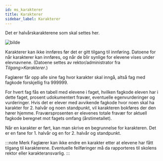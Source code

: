 ```yaml
---
id: ms_karakterer
title: Karakterer
sidebar_label: Karakterer
---
```

Det er halvårskarakterene som skal settes her.

![bilde](https://github.com/BarmanHanssen/iskole/assets/80097133/f7049af8-46f1-4e69-acfa-028f7c8c340a)

Karakterer kan ikke innføres før det er gitt tilgang til innføring. Datoene for når karakterer kan innføres, og når de blir synlige for elevene vises under elevnavnene. (Datoene settes av rektor/administrator fra _Tilgang>Karakterer_.)

Faglærer får opp alle sine fag hvor karakter skal inngå, altså fag med fagkode forskjellig fra 999999. 

For hvert fag fås en tabell med elevene i faget, hvilken fagkode eleven har i dette faget, prosent udokumentert fravær, eventuelle  egenvurderinger og vurderinger. Hvis det er elever med avvikende fagkode hvor noen skal ha karakter for 2. halvår og noen standpunkt, vil karakteren bokføres der den hører hjemme. Fraværsprosenten er elevenes totale fravær for aktuell fagkode beregnet mot fagets omfang (årstimetallet).

Når en karakter er ført, kan man skrive en begrunnelse for karakteren. Det er en fane for 1. halvår og en for 2. halvår og standpunkt.

:::note Merk
Faglærer kan ikke endre en karakter etter at elevene har fått tilgang til karakterene. Eventuelle feilføringer må da rapporteres til skolens rektor eller karakteransvarlig.
:::

